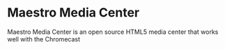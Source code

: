 Maestro Media Center
====================

Maestro Media Center is an open source HTML5 media center that works well with the Chromecast